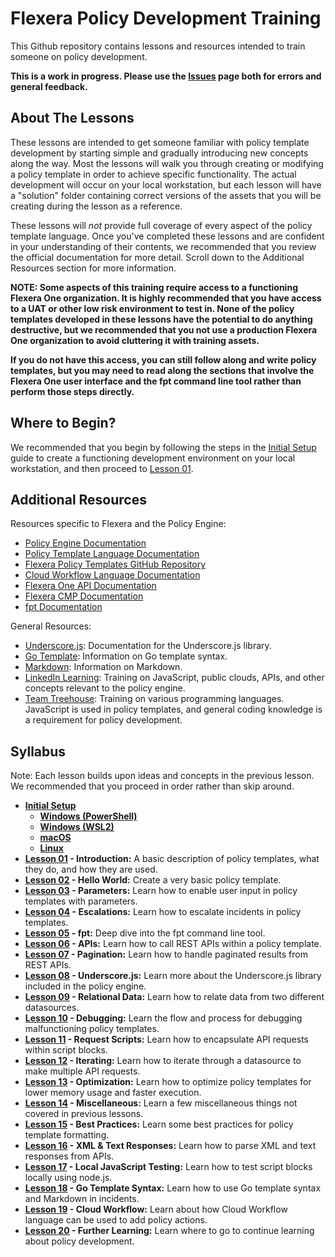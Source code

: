 # Flexera Policy Development Training

This Github repository contains lessons and resources intended to train someone on policy development.

**This is a work in progress. Please use the [Issues](https://github.com/flexera-public/policy_engine_training/issues) page both for errors and general feedback.**

## About The Lessons

These lessons are intended to get someone familiar with policy template development by starting simple and gradually introducing new concepts along the way. Most the lessons will walk you through creating or modifying a policy template in order to achieve specific functionality. The actual development will occur on your local workstation, but each lesson will have a "solution" folder containing correct versions of the assets that you will be creating during the lesson as a reference.

These lessons will *not* provide full coverage of every aspect of the policy template language. Once you've completed these lessons and are confident in your understanding of their contents, we recommended that you review the official documentation for more detail. Scroll down to the Additional Resources section for more information.

**NOTE: Some aspects of this training require access to a functioning Flexera One organization. It is highly recommended that you have access to a UAT or other low risk environment to test in. None of the policy templates developed in these lessons have the potential to do anything destructive, but we recommended that you not use a production Flexera One organization to avoid cluttering it with training assets.**

**If you do not have this access, you can still follow along and write policy templates, but you may need to read along the sections that involve the Flexera One user interface and the fpt command line tool rather than perform those steps directly.**

## Where to Begin?

We recommended that you begin by following the steps in the [Initial Setup](https://github.com/flexera-public/policy_engine_training/blob/main/00_setup/README.md) guide to create a functioning development environment on your local workstation, and then proceed to [Lesson 01](https://github.com/flexera-public/policy_engine_training/blob/main/01_introduction/README.md).

## Additional Resources

Resources specific to Flexera and the Policy Engine:

* [Policy Engine Documentation](https://docs.flexera.com/flexera/EN/Automation/AboutPolicies.htm)
* [Policy Template Language Documentation](https://docs.flexera.com/flexera/EN/Automation/PTL.htm)
* [Flexera Policy Templates GitHub Repository](https://github.com/flexera-public/policy_templates)
* [Cloud Workflow Language Documentation](https://docs.flexera.com/flexera/EN/Automation/CWL.htm)
* [Flexera One API Documentation](https://developer.flexera.com/)
* [Flexera CMP Documentation](https://docs.rightscale.com/)
* [fpt Documentation](https://github.com/flexera-public/policy_sdk/blob/master/cmd/fpt/README.md)

General Resources:

* [Underscore.js](https://underscorejs.org/): Documentation for the Underscore.js library.
* [Go Template](https://pkg.go.dev/text/template): Information on Go template syntax.
* [Markdown](https://www.markdownguide.org/): Information on Markdown.
* [LinkedIn Learning](https://www.linkedin.com/learning/): Training on JavaScript, public clouds, APIs, and other concepts relevant to the policy engine.
* [Team Treehouse](https://teamtreehouse.com/): Training on various programming languages. JavaScript is used in policy templates, and general coding knowledge is a requirement for policy development.

## Syllabus

Note: Each lesson builds upon ideas and concepts in the previous lesson. We recommended that you proceed in order rather than skip around.

* **[Initial Setup](https://github.com/flexera-public/policy_engine_training/blob/main/00_setup/README.md)**
  * **[Windows (PowerShell)](https://github.com/flexera-public/policy_engine_training/blob/main/00_setup/windows_powershell/README.md)**
  * **[Windows (WSL2)](https://github.com/flexera-public/policy_engine_training/blob/main/00_setup/windows_wsl2/README.md)**
  * **[macOS](https://github.com/flexera-public/policy_engine_training/blob/main/00_setup/macos/README.md)**
  * **[Linux](https://github.com/flexera-public/policy_engine_training/blob/main/00_setup/linux/README.md)**
* **[Lesson 01](https://github.com/flexera-public/policy_engine_training/blob/main/01_introduction/README.md) - Introduction:** A basic description of policy templates, what they do, and how they are used.
* **[Lesson 02](https://github.com/flexera-public/policy_engine_training/blob/main/02_hello_world/README.md) - Hello World:** Create a very basic policy template.
* **[Lesson 03](https://github.com/flexera-public/policy_engine_training/blob/main/03_parameters/README.md) - Parameters:** Learn how to enable user input in policy templates with parameters.
* **[Lesson 04](https://github.com/flexera-public/policy_engine_training/blob/main/04_escalations/README.md) - Escalations:** Learn how to escalate incidents in policy templates.
* **[Lesson 05](https://github.com/flexera-public/policy_engine_training/blob/main/05_fpt/README.md) - fpt:** Deep dive into the fpt command line tool.
* **[Lesson 06](https://github.com/flexera-public/policy_engine_training/blob/main/06_api/README.md) - APIs:** Learn how to call REST APIs within a policy template.
* **[Lesson 07](https://github.com/flexera-public/policy_engine_training/blob/main/07_pagination/README.md) - Pagination:** Learn how to handle paginated results from REST APIs.
* **[Lesson 08](https://github.com/flexera-public/policy_engine_training/blob/main/08_underscore/README.md) - Underscore.js:** Learn more about the Underscore.js library included in the policy engine.
* **[Lesson 09](https://github.com/flexera-public/policy_engine_training/blob/main/09_relational_data/README.md) - Relational Data:** Learn how to relate data from two different datasources.
* **[Lesson 10](https://github.com/flexera-public/policy_engine_training/blob/main/10_debugging/README.md) - Debugging:** Learn the flow and process for debugging malfunctioning policy templates.
* **[Lesson 11](https://github.com/flexera-public/policy_engine_training/blob/main/11_request_scripts/README.md) - Request Scripts:** Learn how to encapsulate API requests within script blocks.
* **[Lesson 12](https://github.com/flexera-public/policy_engine_training/blob/main/12_iterating/README.md) - Iterating:** Learn how to iterate through a datasource to make multiple API requests.
* **[Lesson 13](https://github.com/flexera-public/policy_engine_training/blob/main/13_optimization/README.md) - Optimization:** Learn how to optimize policy templates for lower memory usage and faster execution.
* **[Lesson 14](https://github.com/flexera-public/policy_engine_training/blob/main/14_misc/README.md) - Miscellaneous:** Learn a few miscellaneous things not covered in previous lessons.
* **[Lesson 15](https://github.com/flexera-public/policy_engine_training/blob/main/15_best_practices/README.md) - Best Practices:** Learn some best practices for policy template formatting.
* **[Lesson 16](https://github.com/flexera-public/policy_engine_training/blob/main/16_xml/README.md) - XML & Text Responses:** Learn how to parse XML and text responses from APIs.
* **[Lesson 17](https://github.com/flexera-public/policy_engine_training/blob/main/17_local_js/README.md) - Local JavaScript Testing:** Learn how to test script blocks locally using node.js.
* **[Lesson 18](https://github.com/flexera-public/policy_engine_training/blob/main/18_go_template/README.md) - Go Template Syntax:** Learn how to use Go template syntax and Markdown in incidents.
* **[Lesson 19](https://github.com/flexera-public/policy_engine_training/blob/main/19_cwf/README.md) - Cloud Workflow:** Learn about how Cloud Workflow language can be used to add policy actions.
* **[Lesson 20](https://github.com/flexera-public/policy_engine_training/blob/main/20_further_learning/README.md) - Further Learning:** Learn where to go to continue learning about policy development.
